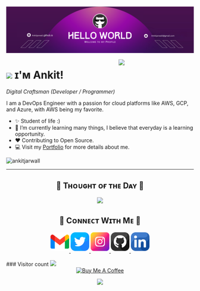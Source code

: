 <!--Banner-->
![Ankit Banner Image](./banner.png)

<!--Night Owl image-->
<div>
  <img align="right" width="40%" src="https://owlbertsio-resized.s3.amazonaws.com/Popper.psd.full.png">
</div>

<!--Header Name-->
# <img src="https://emojis.slackmojis.com/emojis/images/1531849430/4246/blob-sunglasses.gif?1531849430" width="30"/> ɪ'ᴍ Ankit! 
*Digital Craftsman (Developer / Programmer)*
<br /> 

<!--Start Intro-->               
<p align="left">I am a DevOps Engineer with a passion for cloud platforms like AWS, GCP, and Azure, with AWS being my favorite. </p>

- ✨ Student of life :)
- 🌱 I’m currently learning many things, I believe that everyday is a learning opportunity.
- ❤ Contributing to Open Source.
- 💻 Visit my <a href="https://ankitjarwall.github.io/Ankit/" target="_blank">Portfolio</a> for more details about me.

<!--End Intro-->

<!--Profile Count Badge-->
<p align="left">
  <img src="https://komarev.com/ghpvc/?username=ankitjarwall1689&label=Profile%20views&color=770677&style=for-the-badge&logo=star" alt="ankitjarwall" style="padding-right:20px;" />
</p>

---


<!--Dynamic Quote card updates everyday at 12 PM--> 
<h2 align="center">🌟 Tʜᴏᴜɢʜᴛ ᴏғ ᴛʜᴇ Dᴀʏ 🌟</h2>

<!--STARTS_HERE_QUOTE_CARD-->
<p align="center">
    <img src="https://readme-daily-quotes.vercel.app/api?author=Abraham%20Lincoln&quote=I%20would%20rather%20be%20a%20little%20nobody%2C%20then%20to%20be%20an%20evil%20somebody.&theme=dark&bg_color=220a28&author_color=ffeb95&accent_color=c56a90">
</p>
<!--ENDS_HERE_QUOTE_CARD-->



<!--Contact Section--> 

<h2 align="center">🤝 Cᴏɴɴᴇᴄᴛ Wɪᴛʜ Mᴇ 🤝 </h2>
<div align="center">
  
<a href="mailto:ankitjarwalll@gmail.com" target="_blank">
<img src="./gmail.png" width=50 height=50 alt="ankitjarwalll@gmail.com" style="margin-bottom: 5px;" />
</a>

<a href="https://x.com/ankitjarwall" target="_blank">
<img src="./twitter.png" width=50 height=50 alt="ankitjarwall" style="margin-bottom: 5px;" />
</a>

<a href="https://www.instagram.com/ankitjarwall" target="_blank">
<img src="./instagram.png" width=50 height=50 alt="ankitjarwall" style="margin-bottom: 5px;" />
</a>

<a href="https://www.githubcom/ankitjarwall" target="_blank">
<img src="./github.png" width=50 height=50 alt="ankitjarwall" style="margin-bottom: 5px;" />
</a>

<a href="https://www.linkedin.com/in/ankitjarwall/" target="_blank">
<img src="./linkedin.png" width=50 height=50 alt="linkedin" style="margin-bottom: 5px;" />
</a>
</div>
<br/>
### Visitor count
<img src="https://profile-counter.glitch.me/ankitjarwall/countsvg" />
<!--Buy me a coffee-->
<div align="center">
<a href="https://www.buymeacoffee.com/ankitjarwall" target="_blank"><img src="https://cdn.buymeacoffee.com/buttons/v2/default-yellow.png" alt="Buy Me A Coffee" style="height: 40px !important;width: 200px !important;" ></a>
</div>


<!--Footer--> 
<p align="center">
  <img src="https://capsule-render.vercel.app/api?type=waving&color=gradient&height=65&section=footer"/>
</p>           
